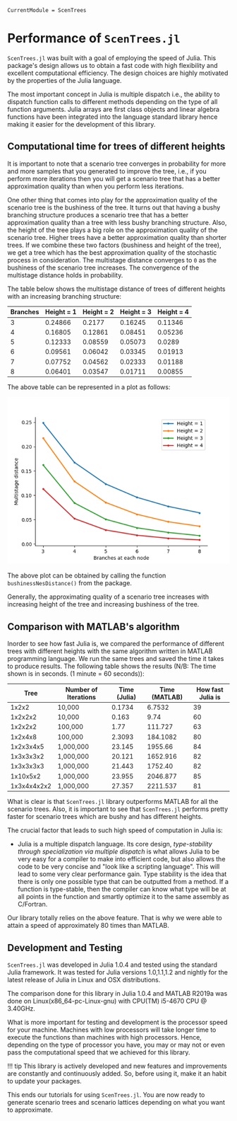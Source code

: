 ```@meta
CurrentModule = ScenTrees
```

# Performance of `ScenTrees.jl`

`ScenTrees.jl` was built with a goal of employing the speed of Julia. This package's design allows us to obtain a fast code with high flexibility and excellent computational efficiency. The design choices are highly motivated by the properties of the Julia language.

The most important concept in Julia is multiple dispatch i.e., the ability to dispatch function calls to different methods depending on the type of all function arguments. Julia arrays are first class objects and linear algebra functions have been integrated into the language standard library hence making it easier for the development of this library.

## Computational time for trees of different heights

It is important to note that a scenario tree converges in probability for more and more samples that you generated to improve the tree, i.e., if you perform more iterations then you will get a scenario tree that has a better approximation quality than when you perform less iterations.

One other thing that comes into play for the approximation quality of the scenario tree is the bushiness of the tree. It turns out that having a bushy branching structure produces a scenario tree that has a better approximation quality than a tree with less bushy branching structure. Also, the height of the tree plays a big role on the approximation quality of the scenario tree. Higher trees have a better approximation quality than shorter trees. If we combine these two factors (bushiness and height of the tree), we get a tree which has the best approximation quality of the stochastic process in consideration. The multistage distance converges to ``0`` as the bushiness of the scenario tree increases. The convergence of the multistage distance holds in probability.

The table below shows the multistage distance of trees of different heights with an increasing branching structure:

|Branches   | Height = 1 | Height = 2 | Height = 3 | Height = 4 |
|-----------|------------|------------|------------|------------|
| 3 | 0.24866 | 0.2177  | 0.16245 | 0.11346 |
| 4 | 0.16805 | 0.12861 | 0.08451 | 0.05236 |
| 5 | 0.12333 | 0.08559 | 0.05073 | 0.0289  |
| 6 | 0.09561 | 0.06042 | 0.03345 | 0.01913 |
| 7 | 0.07752 | 0.04562 | 0.02333 | 0.01188 |
| 8 | 0.06401 | 0.03547 | 0.01711 | 0.00855 |

The above table can be represented in a plot as follows:

![Multistage distance for trees of different heights](../assets/diffHeights.png)

The above plot can be obtained by calling the function `bushinessNesDistance()` from the package.

Generally, the approximating quality of a scenario tree increases with increasing height of the tree and increasing bushiness of the tree.

## Comparison with MATLAB's algorithm

Inorder to see how fast Julia is, we compared the performance of different trees with different heights with the same algorithm written in MATLAB programming language. We run the same trees and saved the time it takes to produce results. The following table shows the results (N/B: The time shown is in seconds. (1 minute = 60 seconds)):

| Tree           | Number of Iterations | Time (Julia) | Time (MATLAB) | How fast Julia is |
|----------------|----------------------|--------------|---------------|-------------------|
|1x2x2| 10,000| 0.1734 | 6.7532 | 39|
|1x2x2x2| 10,000 | 0.163 | 9.74 | 60|
|1x2x2x2| 100,000 | 1.77 | 111.727 | 63|
|1x2x4x8| 100,000 | 2.3093 | 184.1082 | 80 |
|1x2x3x4x5| 1,000,000| 23.145 | 1955.66 | 84|
|1x3x3x3x2| 1,000,000| 20.121 | 1652.916 | 82|
|1x3x3x3x3| 1,000,000| 21.443 | 1752.40  | 82|
|1x10x5x2 | 1,000,000| 23.955 | 2046.877 | 85|
|1x3x4x4x2x2| 1,000,000 | 27.357 | 2211.537 | 81|


What is clear is that `ScenTrees.jl` library outperforms MATLAB for all the scenario trees. Also, it is important to see that `ScenTrees.jl` performs pretty faster for scenario trees which are bushy and has different heights.

The crucial factor that leads to such high speed of computation in Julia is:

  - Julia is a multiple dispatch language. Its core design, _type-stability through specialization via multiple dispatch_ is what allows Julia to be very easy for a compiler to make into efficient code, but also allows the code to be very concise and "look like a scripting language". This will lead to some very clear performance gain. Type stability is the idea that there is only one possible type that can be outputted from a method. If a function is type-stable, then the compiler can know what type will be at all points in the function and smartly optimize it to the same assembly as C/Fortran.

Our library totally relies on the above feature. That is why we were able to attain a speed of approximately 80 times than MATLAB.

## Development and Testing

`ScenTrees.jl` was developed in Julia 1.0.4 and tested using the standard Julia framework. It was tested for Julia versions 1.0,1.1,1.2 and nightly for the latest release of Julia in Linux and OSX distributions.

The comparison done for this library in Julia 1.0.4 and MATLAB R2019a was done on Linux(x86_64-pc-Linux-gnu) with CPU(TM) i5-4670 CPU @ 3.40GHz.

What is more important for testing and development is the processor speed for your machine. Machines with low processors will take longer time to execute the functions than machines with high processors. Hence, depending on the type of processor you have, you may or may not or even pass the computational speed that we achieved for this library.

!!! tip
    This library is actively developed and new features and improvements are constantly and continuously added. So, before using it, make it an habit to update your packages.
    
This ends our tutorials for using `ScenTrees.jl`. You are now ready to generate scenario trees and scenario lattices depending on what you want to approximate.
